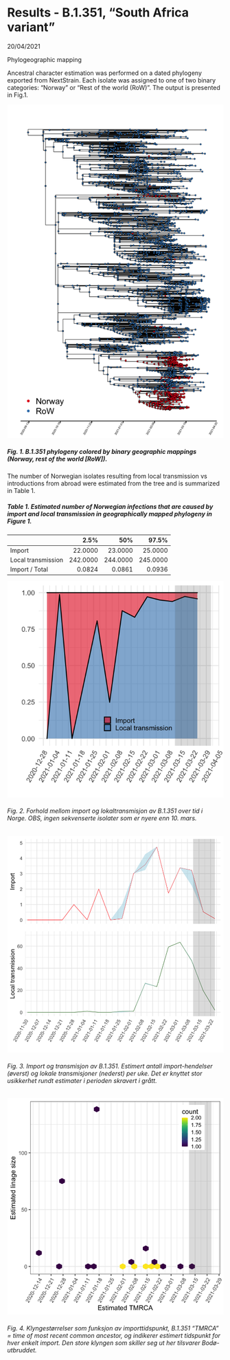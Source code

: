 Results - B.1.351, “South Africa variant”
================
20/04/2021

Phylogeographic mapping

Ancestral character estimation was performed on a dated phylogeny
exported from NextStrain. Each isolate was assigned to one of two binary
categories: “Norway” or “Rest of the world (RoW)”. The output is
presented in Fig.1.

![](Southafrican_results_files/figure-gfm/unnamed-chunk-1-1.png)<!-- -->

##### Fig. 1. B.1.351 phylogeny colored by binary geographic mappings (Norway, rest of the world \[RoW\]).

The number of Norwegian isolates resulting from local transmission vs
introductions from abroad were estimated from the tree and is summarized
in Table 1.

##### Table 1. Estimated number of Norwegian infections that are caused by import and local transmission in geographically mapped phylogeny in Figure 1.

|                    |     2.5% |      50% |    97.5% |
|:-------------------|---------:|---------:|---------:|
| Import             |  22.0000 |  23.0000 |  25.0000 |
| Local transmission | 242.0000 | 244.0000 | 245.0000 |
| Import / Total     |   0.0824 |   0.0861 |   0.0936 |

![](Southafrican_results_files/figure-gfm/unnamed-chunk-5-1.png)<!-- -->

###### Fig. 2. Forhold mellom import og lokaltransmisjon av B.1.351 over tid i Norge. OBS, ingen sekvenserte isolater som er nyere enn 10. mars.

![](Southafrican_results_files/figure-gfm/unnamed-chunk-7-1.png)<!-- -->

###### Fig. 3. Import og transmisjon av B.1.351. Estimert antall import-hendelser (øverst) og lokale transmisjoner (nederst) per uke. Det er knyttet stor usikkerhet rundt estimater i perioden skravert i grått.

![](Southafrican_results_files/figure-gfm/unnamed-chunk-8-1.png)<!-- -->

###### Fig. 4. Klyngestørrelser som funksjon av importtidspunkt, B.1.351 “TMRCA” = time of most recent common ancestor, og indikerer estimert tidspunkt for hver enkelt import. Den store klyngen som skiller seg ut her tilsvarer Bodø-utbruddet.
